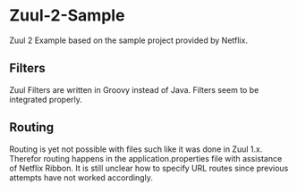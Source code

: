 # Zuul-2-Sample

Zuul 2 Example based on the sample project provided by Netflix. 

## Filters

Zuul Filters are written in Groovy instead of Java. Filters seem to be integrated properly.

## Routing

Routing is yet not possible with files such like it was done in Zuul 1.x. Therefor routing happens in the application.properties file
with assistance of Netflix Ribbon. It is still unclear how to specify URL routes since previous attempts have not worked accordingly.
